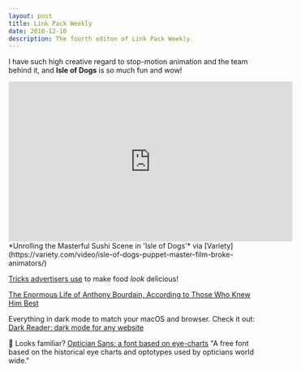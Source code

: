 ```yaml
---
layout: post
title: Link Pack Weekly
date: 2018-12-10
description: The fourth editon of Link Pack Weekly.
---
```


I have such high creative regard to stop-motion animation and the team behind it, and **Isle of Dogs** is so much fun and wow!

<iframe width="560" height="315" src="https://www.youtube-nocookie.com/embed/RSKK--p2Nrs" frameborder="0" allow="accelerometer; autoplay; encrypted-media; gyroscope; picture-in-picture" allowfullscreen></iframe>
*Unrolling the Masterful Sushi Scene in 'Isle of Dogs'* via [Variety](https://variety.com/video/isle-of-dogs-puppet-master-film-broke-animators/)

[Tricks advertisers use](https://youtu.be/4uXZtYNMnN8) to make food *look* delicious!

[The Enormous Life of Anthony Bourdain, According to Those Who Knew Him Best](https://www.gq.com/story/anthony-bourdain-men-of-the-year-tribute)

Everything in dark mode to match your macOS and browser. Check it out: [Dark Reader: dark mode for any website](https://boingboing.net/2018/12/04/dark-reader-dark-mode-for-any.html)

🧐 Looks familiar? [Optician Sans: a font based on eye-charts](https://boingboing.net/2018/12/06/snellen-sloan.html) 
"A free font based on the historical eye charts and optotypes used by opticians world wide."
